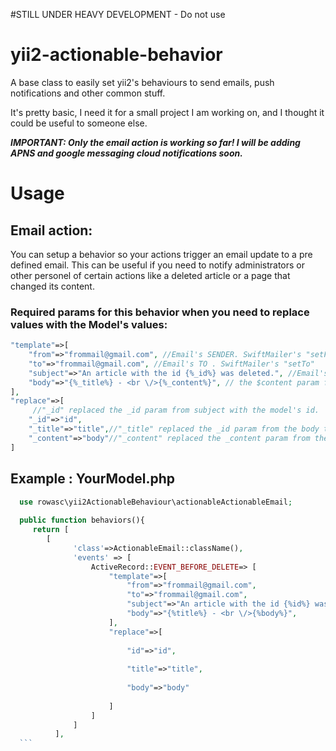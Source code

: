 #STILL UNDER HEAVY DEVELOPMENT - Do not use
# yii2-actionable-behavior
A base class to easily set yii2's behaviours to send emails, push notifications and other common stuff.

It's pretty basic, I need it for a small project I am working on, and I thought it could be useful to someone else. 

***IMPORTANT: Only the email action is working so far! I will be adding APNS and google messaging cloud notifications soon.***  

# Usage

## Email action: 

You can setup a behavior so your actions trigger an email update to a pre defined email. This can be useful if you need to notify administrators or other personel of certain actions like a 
deleted article or a page that changed its content.
 
### Required params for this behavior when you need to replace values with the Model's values: 

   ```php
   "template"=>[                   
       "from"=>"frommail@gmail.com", //Email's SENDER. SwiftMailer's "setFrom"        
       "to"=>"frommail@gmail.com", //Email's TO . SwiftMailer's "setTo"
       "subject"=>"An article with the id {%_id%} was deleted.", //Email's SUBJECT SwiftMailer's "setSubject"                       
       "body"=>"{%_title%} - <br \/>{%_content%}", // the $content param for the HTML mail's view .
   ], 
   "replace"=>[ 
        //"_id" replaced the _id param from subject with the model's id.
       "_id"=>"id",   
       "_title"=>"title",//"_title" replaced the _id param from the body template key with the model's title.           
       "_content"=>"body"//"_content" replaced the _content param from the body template key with the model's body.
   ]
   ```
       
## Example : YourModel.php
  ```php
    use rowasc\yii2ActionableBehaviour\actionableActionableEmail;
   
    public function behaviors(){  
       return [           
          [                
                'class'=>ActionableEmail::className(),                
                'events' => [                
                    ActiveRecord::EVENT_BEFORE_DELETE=> [                    
                        "template"=>[                        
                            "from"=>"frommail@gmail.com",                            
                            "to"=>"frommail@gmail.com",                            
                            "subject"=>"An article with the id {%id%} was deleted.",                            
                            "body"=>"{%title%} - <br \/>{%body%}",                           
                        ],                                               
                        "replace"=>[
                        
                            "id"=>"id",
                            
                            "title"=>"title",
                            
                            "body"=>"body"
                            
                        ]
                    ]
                ]
            ],
    ```
